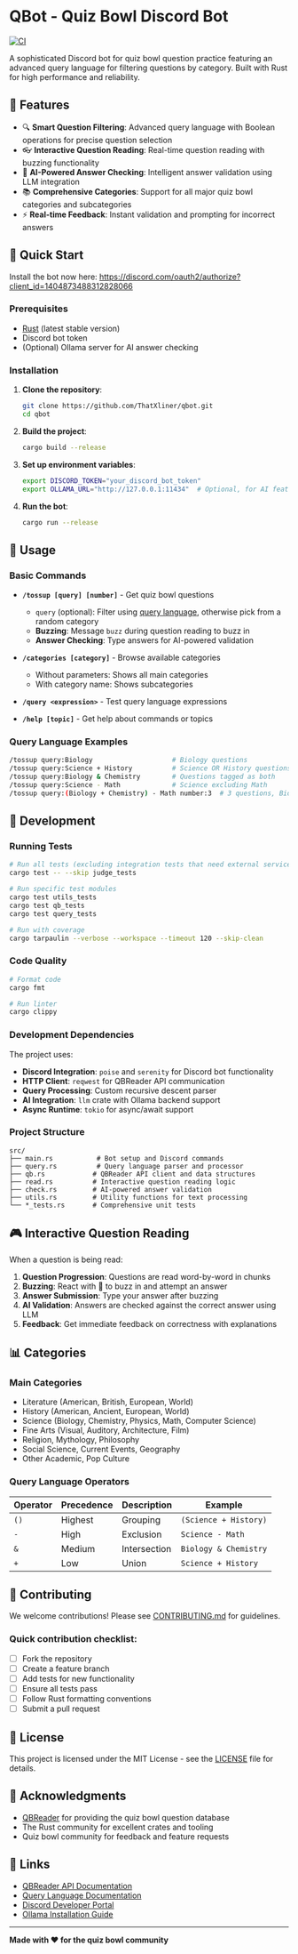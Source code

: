 # QBot - Quiz Bowl Discord Bot

[![CI](https://github.com/ThatXliner/qbot/actions/workflows/ci.yml/badge.svg)](https://github.com/ThatXliner/qbot/actions/workflows/ci.yml)

A sophisticated Discord bot for quiz bowl question practice featuring an advanced query language for filtering questions by category. Built with Rust for high performance and reliability.

## 🎯 Features

- 🔍 **Smart Question Filtering**: Advanced query language with Boolean operations for precise question selection
- 👓 **Interactive Question Reading**: Real-time question reading with buzzing functionality
- 🧠 **AI-Powered Answer Checking**: Intelligent answer validation using LLM integration
- 📚 **Comprehensive Categories**: Support for all major quiz bowl categories and subcategories
- :zap: **Real-time Feedback**: Instant validation and prompting for incorrect answers
<!-- - **Multiple Question Support**: Read 1-10 questions in sequence with automatic transitions-->

## 🚀 Quick Start

Install the bot now here: https://discord.com/oauth2/authorize?client_id=1404873488312828066

### Prerequisites

- [Rust](https://rustup.rs/) (latest stable version)
- Discord bot token
- (Optional) Ollama server for AI answer checking

### Installation

1. **Clone the repository**:
   ```bash
   git clone https://github.com/ThatXliner/qbot.git
   cd qbot
   ```

2. **Build the project**:
   ```bash
   cargo build --release
   ```

3. **Set up environment variables**:
   ```bash
   export DISCORD_TOKEN="your_discord_bot_token"
   export OLLAMA_URL="http://127.0.0.1:11434"  # Optional, for AI features
   ```

4. **Run the bot**:
   ```bash
   cargo run --release
   ```

## 📖 Usage

### Basic Commands

- **`/tossup [query] [number]`** - Get quiz bowl questions
  - `query` (optional): Filter using [query language](#query-language-operators), otherwise pick from a random category
  - **Buzzing**: Message `buzz` during question reading to buzz in
  - **Answer Checking**: Type answers for AI-powered validation

- **`/categories [category]`** - Browse available categories
  - Without parameters: Shows all main categories
  - With category name: Shows subcategories

- **`/query <expression>`** - Test query language expressions

- **`/help [topic]`** - Get help about commands or topics

### Query Language Examples

```bash
/tossup query:Biology                    # Biology questions
/tossup query:Science + History          # Science OR History questions  
/tossup query:Biology & Chemistry        # Questions tagged as both
/tossup query:Science - Math             # Science excluding Math
/tossup query:(Biology + Chemistry) - Math number:3  # 3 questions, Biology or Chemistry but no Math
```

## 🔧 Development

### Running Tests

```bash
# Run all tests (excluding integration tests that need external services)
cargo test -- --skip judge_tests

# Run specific test modules
cargo test utils_tests
cargo test qb_tests  
cargo test query_tests

# Run with coverage
cargo tarpaulin --verbose --workspace --timeout 120 --skip-clean
```

### Code Quality

```bash
# Format code
cargo fmt

# Run linter
cargo clippy
```

### Development Dependencies

The project uses:
- **Discord Integration**: `poise` and `serenity` for Discord bot functionality
- **HTTP Client**: `reqwest` for QBReader API communication
- **Query Processing**: Custom recursive descent parser
- **AI Integration**: `llm` crate with Ollama backend support
- **Async Runtime**: `tokio` for async/await support

### Project Structure

```
src/
├── main.rs           # Bot setup and Discord commands
├── query.rs          # Query language parser and processor
├── qb.rs            # QBReader API client and data structures  
├── read.rs          # Interactive question reading logic
├── check.rs         # AI-powered answer validation
├── utils.rs         # Utility functions for text processing
└── *_tests.rs       # Comprehensive unit tests
```

## 🎮 Interactive Question Reading

When a question is being read:

1. **Question Progression**: Questions are read word-by-word in chunks
2. **Buzzing**: React with 🤚 to buzz in and attempt an answer
3. **Answer Submission**: Type your answer after buzzing
4. **AI Validation**: Answers are checked against the correct answer using LLM
5. **Feedback**: Get immediate feedback on correctness with explanations

## 📊 Categories

### Main Categories
- Literature (American, British, European, World)
- History (American, Ancient, European, World)
- Science (Biology, Chemistry, Physics, Math, Computer Science)
- Fine Arts (Visual, Auditory, Architecture, Film)
- Religion, Mythology, Philosophy
- Social Science, Current Events, Geography
- Other Academic, Pop Culture

### Query Language Operators

| Operator | Precedence | Description | Example |
|----------|------------|-------------|---------|
| `()`     | Highest    | Grouping    | `(Science + History)` |
| `-`      | High       | Exclusion   | `Science - Math` |
| `&`      | Medium     | Intersection| `Biology & Chemistry` |
| `+`      | Low        | Union       | `Science + History` |

## 🤝 Contributing

We welcome contributions! Please see [CONTRIBUTING.md](CONTRIBUTING.md) for guidelines.

### Quick contribution checklist:
- [ ] Fork the repository
- [ ] Create a feature branch
- [ ] Add tests for new functionality
- [ ] Ensure all tests pass
- [ ] Follow Rust formatting conventions
- [ ] Submit a pull request

## 📄 License

This project is licensed under the MIT License - see the [LICENSE](LICENSE) file for details.

## 🙏 Acknowledgments

- [QBReader](https://www.qbreader.org/) for providing the quiz bowl question database
- The Rust community for excellent crates and tooling
- Quiz bowl community for feedback and feature requests

## 🔗 Links

- [QBReader API Documentation](https://www.qbreader.org/api-docs)
- [Query Language Documentation](QUERY_LANGUAGE.md)
- [Discord Developer Portal](https://discord.com/developers/applications)
- [Ollama Installation Guide](https://ollama.ai/)

---

**Made with ❤️ for the quiz bowl community**
